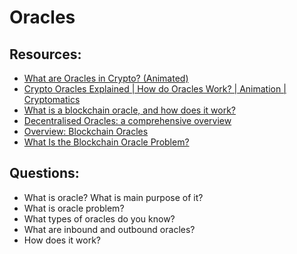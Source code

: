 # Oracles


## Resources:

* [What are Oracles in Crypto? (Animated)](https://www.youtube.com/watch?v=uycQ7ReSt_c&t=3s)
* [Crypto Oracles Explained | How do Oracles Work? | Animation | Cryptomatics](https://www.youtube.com/watch?v=MNfXtMSgL0A)
* [What is a blockchain oracle, and how does it work?](https://cointelegraph.com/blockchain-for-beginners/what-is-a-blockchain-oracle-and-how-does-it-work)
* [Decentralised Oracles: a comprehensive overview](https://medium.com/fabric-ventures/decentralised-oracles-a-comprehensive-overview-d3168b9a8841)
* [Overview: Blockchain Oracles](https://medium.com/momentum6/overview-blockchain-oracles-21007df8ea48)
* [What Is the Blockchain Oracle Problem?](https://blog.chain.link/what-is-the-blockchain-oracle-problem/)


## Questions:
* What is oracle? What is main purpose of it?
* What is oracle problem?
* What types of oracles do you know?
* What are inbound and outbound oracles?
* How does it work?
